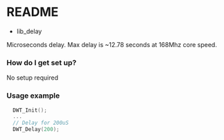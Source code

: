 # README #

* lib_delay

Microseconds delay. 
Max delay is ~12.78 seconds at 168Mhz core speed.

### How do I get set up? ###

No setup required

### Usage example ###
```C
  DWT_Init();
  ...
  // Delay for 200uS
  DWT_Delay(200); 
```
